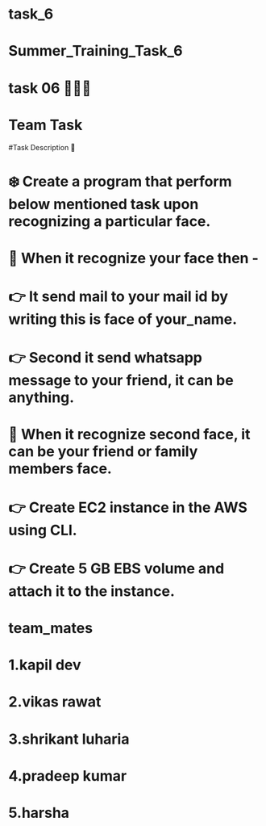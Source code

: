 # task_6
# Summer_Training_Task_6
# task 06 👨🏻‍💻
# Team Task
#Task Description 📄
# ❄️ Create a program that perform below mentioned task upon recognizing a particular face.
# 📌 When it recognize your face then -
# 👉 It send mail to your mail id by writing this is face of your_name.
# 👉 Second it send whatsapp message to your friend, it can be anything.
# 📌 When it recognize second face, it can be your friend or family members face.
# 👉 Create EC2 instance in the AWS using CLI.
# 👉 Create 5 GB EBS volume and attach it to the instance.
# team_mates
# 1.kapil dev
# 2.vikas rawat
# 3.shrikant luharia
# 4.pradeep kumar
# 5.harsha
